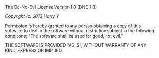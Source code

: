 The Do-No-Evil License Version 1.0 (DNE-1.0)

_Copyright (c) 2013 Harry Y_

Permission is hereby granted to any person obtaining a copy of this software to deal in the software without restriction subject to the following conditions: "The software shall be used for good, not evil."

THE SOFTWARE IS PROVIDED "AS IS", WITHOUT WARRANTY OF ANY KIND, EXPRESS OR IMPLIED.
